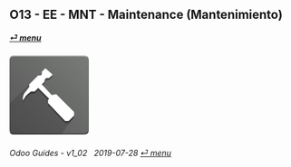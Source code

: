 ## O13 - EE - MNT - Maintenance (Mantenimiento)
#### [_&#x23CE; menu_](/en-uk/o13/ee/en-uk-o13-ee-guides-menu.md)  
### ![mnt](/doc/img/maintenance.png)
	
###### Odoo Guides - v1_02 &nbsp; 2019-07-28  [_&#x23CE; menu_](/en-uk/o13/ee/en-uk-o13-ee-guides-menu.md)  
